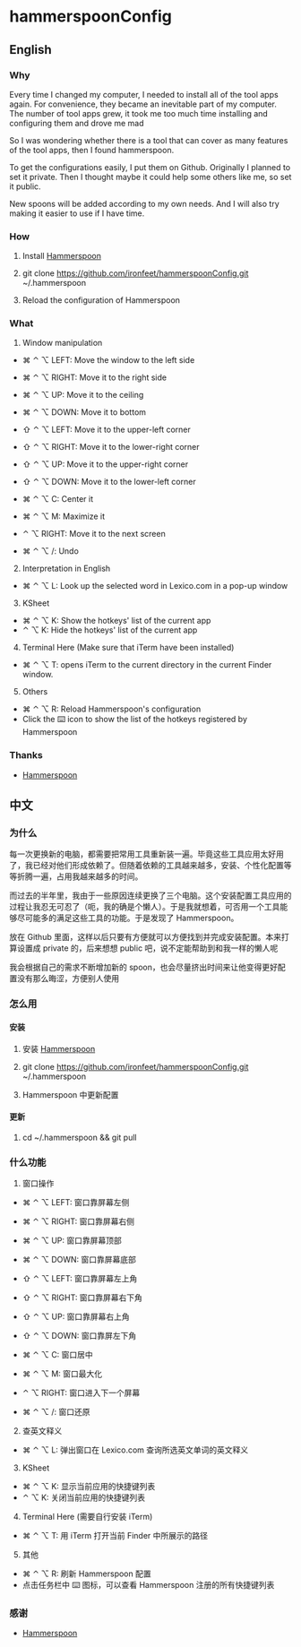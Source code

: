 # hammerspoonConfig

## English

### Why

Every time I changed my computer, I needed to install all of the tool apps again. For convenience, they became an inevitable part of my computer. The number of tool apps grew, it took me too much time installing and configuring them and drove me mad

So I was wondering whether there is a tool that can cover as many features of the tool apps, then I found hammerspoon.

To get the configurations easily, I put them on Github. Originally I planned to set it private. Then I thought maybe it could help some others like me, so set it public.

New spoons will be added according to my own needs. And I will also try making it easier to use if I have time.

### How

1. Install [Hammerspoon](http://www.hammerspoon.org/)

2. git clone https://github.com/ironfeet/hammerspoonConfig.git ~/.hammerspoon

3. Reload the configuration of Hammerspoon

### What

1. Window manipulation

  - ⌘ ⌃ ⌥ LEFT: Move the window to the left side
  - ⌘ ⌃ ⌥ RIGHT: Move it to the right side
  - ⌘ ⌃ ⌥ UP: Move it to the ceiling
  - ⌘ ⌃ ⌥ DOWN: Move it to bottom

  - ⇧ ⌃ ⌥ LEFT: Move it to the upper-left corner
  - ⇧ ⌃ ⌥ RIGHT: Move it to the lower-right corner
  - ⇧ ⌃ ⌥ UP: Move it to the upper-right corner
  - ⇧ ⌃ ⌥ DOWN: Move it to the lower-left corner

  - ⌘ ⌃ ⌥ C: Center it
  - ⌘ ⌃ ⌥ M: Maximize it
        
  - ⌃ ⌥ RIGHT: Move it to the next screen
  - ⌘ ⌃ ⌥ /: Undo

2. Interpretation in English

  - ⌘ ⌃ ⌥ L: Look up the selected word in Lexico.com in a pop-up window

3. KSheet

  - ⌘ ⌃ ⌥ K: Show the hotkeys' list of the current app
  - ⌃ ⌥ K: Hide the hotkeys' list of the current app

4. Terminal Here (Make sure that iTerm have been installed)

  - ⌘ ⌃ ⌥ T: opens iTerm to the current directory in the current Finder window.

5. Others

  - ⌘ ⌃ ⌥ R: Reload Hammerspoon's configuration
  - Click the ⌨️ icon to show the list of the hotkeys registered by Hammerspoon

### Thanks

- [Hammerspoon](http://www.hammerspoon.org/)

## 中文

### 为什么

每一次更换新的电脑，都需要把常用工具重新装一遍。毕竟这些工具应用太好用了，我已经对他们形成依赖了。但随着依赖的工具越来越多，安装、个性化配置等等折腾一遍，占用我越来越多的时间。

而过去的半年里，我由于一些原因连续更换了三个电脑。这个安装配置工具应用的过程让我忍无可忍了（呃，我的确是个懒人）。于是我就想着，可否用一个工具能够尽可能多的满足这些工具的功能。于是发现了 Hammerspoon。

放在 Github 里面，这样以后只要有方便就可以方便找到并完成安装配置。本来打算设置成 private 的，后来想想 public 吧，说不定能帮助到和我一样的懒人呢

我会根据自己的需求不断增加新的 spoon，也会尽量挤出时间来让他变得更好配置没有那么晦涩，方便别人使用

### 怎么用

#### 安装

1. 安装 [Hammerspoon](http://www.hammerspoon.org/)

2. git clone https://github.com/ironfeet/hammerspoonConfig.git ~/.hammerspoon

3. Hammerspoon 中更新配置

#### 更新

1. cd ~/.hammerspoon && git pull

### 什么功能

1. 窗口操作

  - ⌘ ⌃ ⌥ LEFT: 窗口靠屏幕左侧
  - ⌘ ⌃ ⌥ RIGHT: 窗口靠屏幕右侧
  - ⌘ ⌃ ⌥ UP: 窗口靠屏幕顶部
  - ⌘ ⌃ ⌥ DOWN: 窗口靠屏幕底部

  - ⇧ ⌃ ⌥ LEFT: 窗口靠屏幕左上角
  - ⇧ ⌃ ⌥ RIGHT: 窗口靠屏幕右下角
  - ⇧ ⌃ ⌥ UP: 窗口靠屏幕右上角
  - ⇧ ⌃ ⌥ DOWN: 窗口靠屏左下角

  - ⌘ ⌃ ⌥ C: 窗口居中
  - ⌘ ⌃ ⌥ M: 窗口最大化
        
  - ⌃ ⌥ RIGHT: 窗口进入下一个屏幕
  - ⌘ ⌃ ⌥ /: 窗口还原

2. 查英文释义

  - ⌘ ⌃ ⌥ L: 弹出窗口在 Lexico.com 查询所选英文单词的英文释义

3. KSheet

  - ⌘ ⌃ ⌥ K: 显示当前应用的快捷键列表
  - ⌃ ⌥ K: 关闭当前应用的快捷键列表

4. Terminal Here (需要自行安装 iTerm)

  - ⌘ ⌃ ⌥ T: 用 iTerm 打开当前 Finder 中所展示的路径

5. 其他

  - ⌘ ⌃ ⌥ R: 刷新 Hammerspoon 配置
  - 点击任务栏中 ⌨️ 图标，可以查看 Hammerspoon 注册的所有快捷键列表

### 感谢

- [Hammerspoon](http://www.hammerspoon.org/)